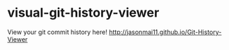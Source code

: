 # visual-git-history-viewer
 View your git commit history here!
 http://jasonmai11.github.io/Git-History-Viewer
